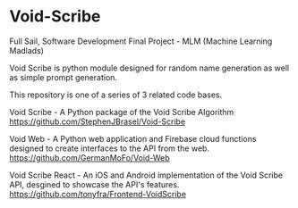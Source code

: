# Void-Scribe
Full Sail, Software Development Final Project - MLM (Machine Learning Madlads)

Void Scribe is python module designed for random name generation as well as simple prompt generation.

This repository is one of a series of 3 related code bases.

Void Scribe - A Python package of the Void Scribe Algorithm
https://github.com/StephenJBrasel/Void-Scribe

Void Web - A Python web application and Firebase cloud functions designed to create interfaces to the API from the web.
https://github.com/GermanMoFo/Void-Web

Void Scribe React - An iOS and Android implementation of the Void Scribe API, desgined to showcase the API's features.
https://github.com/tonyfra/Frontend-VoidScribe

